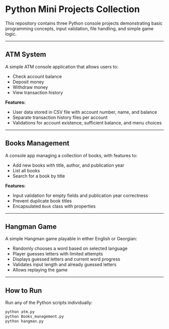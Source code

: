 # Python Mini Projects Collection

This repository contains three Python console projects demonstrating basic programming concepts, input validation, file handling, and simple game logic.

---

## ATM System

A simple ATM console application that allows users to:

- Check account balance
- Deposit money
- Withdraw money
- View transaction history

**Features:**

- User data stored in CSV file with account number, name, and balance
- Separate transaction history files per account
- Validations for account existence, sufficient balance, and menu choices

---

## Books Management

A console app managing a collection of books, with features to:

- Add new books with title, author, and publication year
- List all books
- Search for a book by title

**Features:**

- Input validation for empty fields and publication year correctness
- Prevent duplicate book titles
- Encapsulated `Book` class with properties

---

## Hangman Game

A simple Hangman game playable in either English or Georgian:

- Randomly chooses a word based on selected language
- Player guesses letters with limited attempts
- Displays guessed letters and current word progress
- Validates input length and already guessed letters
- Allows replaying the game

---

## How to Run

Run any of the Python scripts individually:

```bash
python atm.py
python Books_management.py
python hangman.py
